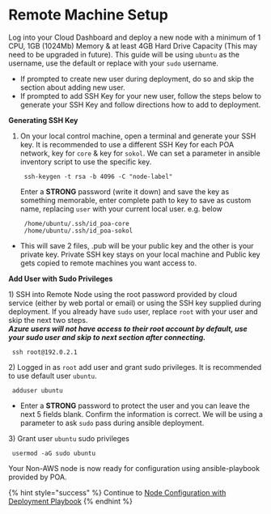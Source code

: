 # Remote Machine Setup

Log into your Cloud Dashboard and deploy a new node with a minimum of 1 CPU, 1GB \(1024Mb\) Memory & at least 4GB Hard Drive Capacity \(This may need to be upgraded in future\). This guide will be using `ubuntu` as the username, use the default or replace with your `sudo` username.

* If prompted to create new user during deployment, do so and skip the section about adding new user.
* If prompted to add SSH Key for your new user, follow the steps below to generate your SSH Key and follow directions how to add to deployment.

**Generating SSH Key**

1. On your local control machine, open a terminal and generate your SSH key. It is recommended to use a different SSH Key for each POA network, key for `core` & key for `sokol`. We can set a parameter in ansible inventory script to use the specific key.

   ```text
    ssh-keygen -t rsa -b 4096 -C "node-label"
   ```

   Enter a **STRONG** password \(write it down\) and save the key as something memorable, enter complete path to key to save as custom name, replacing `user` with your current local user. e.g. below

   ```text
    /home/ubuntu/.ssh/id_poa-core
    /home/ubuntu/.ssh/id_poa-sokol
   ```

* This will save 2 files, .pub will be your public key and the other is your private key. Private SSH key stays on your local machine and Public key gets copied to remote machines you want access to.

**Add User with Sudo Privileges**

1\) SSH into Remote Node using the root password provided by cloud service \(either by web portal or email\) or using the SSH key supplied during deployment. If you already have `sudo` user, replace `root` with your user and skip the next two steps.  
_**Azure users will not have access to their root account by default, use your sudo user and skip to next section after connecting.**_

```text
 ssh root@192.0.2.1
```

2\) Logged in as `root` add user and grant sudo privileges. It is recommended to use default user `ubuntu`.

```text
 adduser ubuntu
```

* Enter a **STRONG** password to protect the user and you can leave the next 5 fields blank. Confirm the information is correct. We will be using a parameter to ask `sudo` pass during ansible deployment.

3\) Grant user `ubuntu` sudo privileges

```text
 usermod -aG sudo ubuntu
```

Your Non-AWS node is now ready for configuration using ansible-playbook provided by POA. 

{% hint style="success" %}
Continue to [Node Configuration with Deployment Playbook](configure-node-using-deployment-playbook.md)
{% endhint %}



